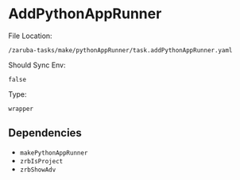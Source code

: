 
# AddPythonAppRunner

File Location:

    /zaruba-tasks/make/pythonAppRunner/task.addPythonAppRunner.yaml

Should Sync Env:

    false

Type:

    wrapper


## Dependencies

* `makePythonAppRunner`
* `zrbIsProject`
* `zrbShowAdv`
